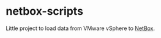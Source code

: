 # netbox-scripts

Little project to load data from VMware vSphere to  [NetBox](https://link.sisyukin.ru/fzidH3).